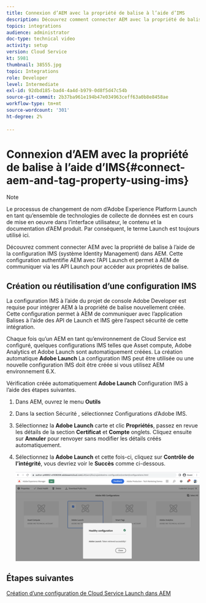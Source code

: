 ```yaml
---
title: Connexion d’AEM avec la propriété de balise à l’aide d’IMS
description: Découvrez comment connecter AEM avec la propriété de balise à l’aide de la configuration IMS dans AEM. Cette configuration authentifie AEM avec l’API Launch et permet à AEM de communiquer via les API Launch pour accéder aux propriétés de balise.
topics: integrations
audience: administrator
doc-type: technical video
activity: setup
version: Cloud Service
kt: 5981
thumbnail: 38555.jpg
topic: Integrations
role: Developer
level: Intermediate
exl-id: 92dbd185-bad4-4a4d-b979-0d8f5d47c54b
source-git-commit: 2b37ba961e194b47e034963ceff63a0b8e8458ae
workflow-type: tm+mt
source-wordcount: '301'
ht-degree: 2%

---
```


# Connexion d’AEM avec la propriété de balise à l’aide d’IMS{#connect-aem-and-tag-property-using-ims}

>[!NOTE]
>
>Le processus de changement de nom d’Adobe Experience Platform Launch en tant qu’ensemble de technologies de collecte de données est en cours de mise en oeuvre dans l’interface utilisateur, le contenu et la documentation d’AEM produit. Par conséquent, le terme Launch est toujours utilisé ici.

Découvrez comment connecter AEM avec la propriété de balise à l’aide de la configuration IMS (système Identity Management) dans AEM. Cette configuration authentifie AEM avec l’API Launch et permet à AEM de communiquer via les API Launch pour accéder aux propriétés de balise.

## Création ou réutilisation d’une configuration IMS

La configuration IMS à l’aide du projet de console Adobe Developer est requise pour intégrer AEM à la propriété de balise nouvellement créée. Cette configuration permet à AEM de communiquer avec l’application Balises à l’aide des API de Launch et IMS gère l’aspect sécurité de cette intégration.

Chaque fois qu’un AEM en tant qu’environnement de Cloud Service est configuré, quelques configurations IMS telles que Asset compute, Adobe Analytics et Adobe Launch sont automatiquement créées. La création automatique **Adobe Launch** La configuration IMS peut être utilisée ou une nouvelle configuration IMS doit être créée si vous utilisez AEM environnement 6.X.

Vérification créée automatiquement **Adobe Launch** Configuration IMS à l’aide des étapes suivantes.

1. Dans AEM, ouvrez le menu **Outils**

1. Dans la section Sécurité , sélectionnez Configurations d’Adobe IMS.

1. Sélectionnez la **Adobe Launch** carte et clic **Propriétés**, passez en revue les détails de la section **Certificat** et **Compte** onglets. Cliquez ensuite sur **Annuler** pour renvoyer sans modifier les détails créés automatiquement.

1. Sélectionnez la **Adobe Launch** et cette fois-ci, cliquez sur **Contrôle de l’intégrité**, vous devriez voir le **Succès** comme ci-dessous.

   ![Configuration IMS saine d’Adobe Launch](assets/adobe-launch-healthy-ims-config.png)


## Étapes suivantes

[Création d’une configuration de Cloud Service Launch dans AEM](create-aem-launch-cloud-service.md)

